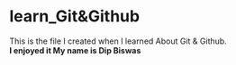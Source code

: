 # learn_Git&Github
This is the file I created when I learned About Git & Github.
<br>
<b>I enjoyed it<b/>
My name is Dip Biswas
